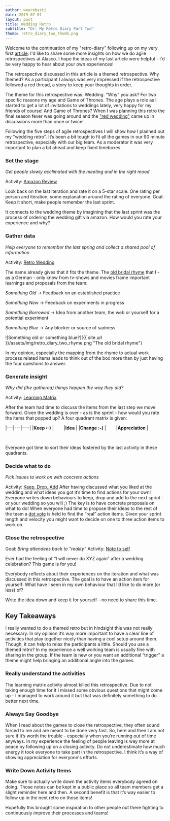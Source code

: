 ```yaml
---
author: wearebasti
date: 2019-07-01
layout: post
title: Wedding Retro
subtitle: "Or: My Retro Diary Part Two"
thumb: retro_diary_two_thumb.png
---
```


Welcome to the continuation of my "retro-diary" following up on my very first [article](https://alasco-tech.github.io/2019/05/07/retro-diary-one.html). I'd like to share some more insights on how we do agile retrospectives at Alasco. I hope the ideas of my last article were helpful - I'd be very happy to hear about your own experiences!

The retrospective discussed in this article is a themed retrospective. Why themed? As a participant I always was very impressed if the retrospective followed a red thread, a story to keep your thoughts in order.

The theme for this retrospective was: Wedding. "Why" you ask? For two specific reasons my age and Game of Thrones. The age plays a role as I started to get a lot of invitations to weddings lately, very happy for my friends of course! And Game of Thrones? When I was planning this retro the final season fever was going around and the ["red wedding"](https://en.wikipedia.org/wiki/The_Rains_of_Castamere) came up in discussions more than once or twice!

Following the five steps of agile retrospectives I will show how I planned out my "wedding retro". It’s been a bit tough to fit all the games in our 90 minute retrospective, especially with our big team. As a moderator it was very important to plan a bit ahead and keep fixed timeboxes.


### Set the stage
*Get people slowly acclimated with the meeting and in the right mood*

Activity: [Amazon Review](https://retromat.org/en/?id=18)

Look back on the last iteration and rate it on a 5-star scale. One rating per person and iteration, some explanation around the rating of everyone. Goal: Keep it short, make people remember the last sprint.

It connects to the wedding theme by imagining that the last sprint was the process of ordering the wedding gift via amazon. How would you rate your experience and why?


### Gather data
*Help everyone to remember the last spring and collect a shared pool of information*

Activity: [Retro Wedding](https://retromat.org/en/?id=89)

The name already gives that it fits the theme. The [old bridal rhyme](https://en.wikipedia.org/wiki/Something_old) that I - as a German - only know from tv-shows and movies frame important learnings and proposals from the team:

*Something Old* → Feedback on an established practice


*Something New* → Feedback on experiments in progress


*Something Borrowed* → Idea from another team, the web or yourself for a potential experiment


*Something Blue* → Any blocker or source of sadness


![Something old or something blue?]({{ site.url }}/assets/img/retro_diary_two_rhyme.png "The old bridal rhyme")


In my opinion, especially the mapping from the rhyme to actual work process related items leads to think out of the box more than by just having the four questions to answer.


### Generate insight
*Why did (the gathered) things happen the way they did?*

Activity: [Learning Matrix](https://retromat.org/en/?id=9)

After the team had time to discuss the items from the last step we move forward. Given the wedding is over - as is the sprint - how would you rate the items that popped up? A four quadrant matrix is given:


|---|---|---:|
|**Keep :-)**   |&emsp; &emsp;|**Idea**   |
|**Change :-(**   |&emsp; &emsp;|**Appreciation**   |

&nbsp;

Everyone got time to sort their ideas fostered by the last activity in these quadrants.


### Decide what to do
*Pick issues to work on with concrete actions*

Activity: [Keep, Drop, Add](https://retromat.org/en/?id=38)
After having discussed what you liked at the wedding and what ideas you got it’s time to find actions for your own! Everyone writes down behaviours to keep, drop and add to the next sprint - or your wedding so you will ;)
The key is to have concrete proposals on what to do!
When everyone had time to propose their ideas to the rest of the team a [dot vote](https://en.wikipedia.org/wiki/Dot-voting) is held to find the “real” action items. Given your sprint length and velocity you might want to decide on one to three action items to work on.


### Close the retrospective
Goal: *Bring attendees back to “reality”*
Activity: [Note to self](https://retromat.org/en/?id=104)

Ever had the feeling of “I will never do XYZ again” after a wedding celebration? This game is for you!

Everybody reflects about their experiences on the iteration and what was discussed in this retrospective. The goal is to have an action item for yourself: What have I seen in my own behaviour that I’d like to do more (or less) of?

Write the idea down and keep it for yourself - no need to share this time. 

## Key Takeaways

I really wanted to do a themed retro but in hindsight this was not really necessary. In my opinion it’s way more important to have a clear line of activities that play together nicely than having a cool setup around them. Though, it can help to relax the participants a little. Should you use a themed retro? In my experience a well working team is usually fine with sharing in the group. If the team is new or you want an additional “trigger” a theme might help bringing an additional angle into the games.

### Really understand the activities
The learning matrix activity almost killed this retrospective. Due to not taking enough time for it I missed some obvious questions that might come up - I managed to work around it but that was definitely something to do better next time.

### Always Say Goodbye
When I read about the games to close the retrospective, they often sound forced to me and are meant to be done very fast. So, here and then I am not sure if it’s worth the trouble - especially when you’re running out of time anyways. In my experience the feeling of people leaving is way more at peace by following up on a closing activity. Do not underestimate how much energy it took everyone to take part in the retrospective. I think it’s a way of showing appreciation for everyone's efforts.

### Write Down Activity Items
Make sure to actually write down the activity items everybody agreed on doing. Those notes can be kept in a public place so all team members get a slight reminder here and then. A second benefit is that it’s way easier to follow up in the next retro on those items!


Hopefully this brought some inspiration to other people out there fighting to continuously improve their processes and teams!

